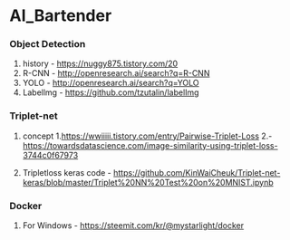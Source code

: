 # AI_Bartender

### Object Detection
1. history - <https://nuggy875.tistory.com/20>
2. R-CNN - <http://openresearch.ai/search?q=R-CNN>
3. YOLO - <http://openresearch.ai/search?q=YOLO>
4. Labellmg - <https://github.com/tzutalin/labelImg>

### Triplet-net 
1. concept
  1.<https://wwiiiii.tistory.com/entry/Pairwise-Triplet-Loss> 
  2.-<https://towardsdatascience.com/image-similarity-using-triplet-loss-3744c0f67973>

2. Tripletloss keras code - <https://github.com/KinWaiCheuk/Triplet-net-keras/blob/master/Triplet%20NN%20Test%20on%20MNIST.ipynb>

### Docker
1. For Windows - <https://steemit.com/kr/@mystarlight/docker>
